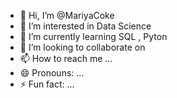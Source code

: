 - 👋 Hi, I’m @MariyaCoke
- 👀 I’m interested in Data Science
- 🌱 I’m currently learning SQL , Pyton
- 💞️ I’m looking to collaborate on 
- 📫 How to reach me ...
- 😄 Pronouns: ...
- ⚡ Fun fact: ...

<!---
MariyaCoke/MariyaCoke is a ✨ special ✨ repository because its `README.md` (this file) appears on your GitHub profile.
You can click the Preview link to take a look at your changes.
--->
